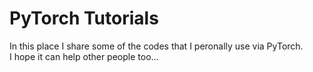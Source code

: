 # PyTorch Tutorials

In this place I share some of the codes that I peronally use via PyTorch. <br />
I hope it can help other people too...
